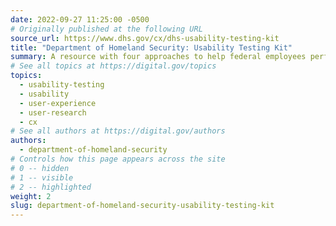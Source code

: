 ```yaml
---
date: 2022-09-27 11:25:00 -0500
# Originally published at the following URL
source_url: https://www.dhs.gov/cx/dhs-usability-testing-kit
title: "Department of Homeland Security: Usability Testing Kit"
summary: A resource with four approaches to help federal employees perform usability testing.
# See all topics at https://digital.gov/topics
topics:
  - usability-testing
  - usability
  - user-experience
  - user-research
  - cx
# See all authors at https://digital.gov/authors
authors:
  - department-of-homeland-security
# Controls how this page appears across the site
# 0 -- hidden
# 1 -- visible
# 2 -- highlighted
weight: 2
slug: department-of-homeland-security-usability-testing-kit
---
```

